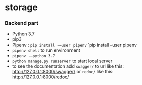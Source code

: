 # storage

### Backend part
* Python 3.7
* pip3
* Pipenv : `pip install -–user pipenv`
`pip install –user pipenv
* `pipenv shell` to run environment
* `pipenv -–python 3.7`
* `python manage.py runserver` to start local server
* to see the documentation add `swagger/` to url like this: http://127.0.0.1:8000/swagger/ or `redoc/` like this: http://127.0.0.1:8000/redoc/

